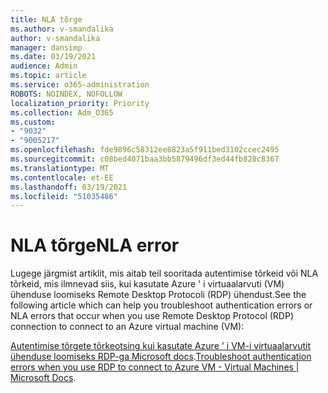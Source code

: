 ```yaml
---
title: NLA tõrge
ms.author: v-smandalika
author: v-smandalika
manager: dansimp
ms.date: 03/19/2021
audience: Admin
ms.topic: article
ms.service: o365-administration
ROBOTS: NOINDEX, NOFOLLOW
localization_priority: Priority
ms.collection: Adm_O365
ms.custom:
- "9032"
- "9005217"
ms.openlocfilehash: fde9896c58312ee8823a5f911bed3102ccec2495
ms.sourcegitcommit: c08bed4071baa3bb5879496df3ed44fb828c8367
ms.translationtype: MT
ms.contentlocale: et-EE
ms.lasthandoff: 03/19/2021
ms.locfileid: "51035486"
---
```

# <a name="nla-error"></a><span data-ttu-id="3ee1e-102">NLA tõrge</span><span class="sxs-lookup"><span data-stu-id="3ee1e-102">NLA error</span></span>

<span data-ttu-id="3ee1e-103">Lugege järgmist artiklit, mis aitab teil sooritada autentimise tõrkeid või NLA tõrkeid, mis ilmnevad siis, kui kasutate Azure ' i virtuaalarvuti (VM) ühenduse loomiseks Remote Desktop Protocoli (RDP) ühendust.</span><span class="sxs-lookup"><span data-stu-id="3ee1e-103">See the following article which can help you troubleshoot authentication errors or NLA errors that occur when you use Remote Desktop Protocol (RDP) connection to connect to an Azure virtual machine (VM):</span></span>

<span data-ttu-id="3ee1e-104">[Autentimise tõrgete tõrkeotsing kui kasutate Azure ' i VM-i virtuaalarvutit ühenduse loomiseks RDP-ga Microsoft docs](https://docs.microsoft.com/troubleshoot/azure/virtual-machines/cannot-connect-rdp-azure-vm).</span><span class="sxs-lookup"><span data-stu-id="3ee1e-104">[Troubleshoot authentication errors when you use RDP to connect to Azure VM - Virtual Machines | Microsoft Docs](https://docs.microsoft.com/troubleshoot/azure/virtual-machines/cannot-connect-rdp-azure-vm).</span></span>




